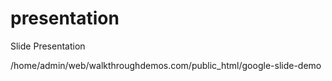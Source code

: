 # presentation
Slide Presentation

/home/admin/web/walkthroughdemos.com/public_html/google-slide-demo
